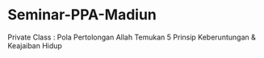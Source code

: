 # Seminar-PPA-Madiun
Private Class : Pola Pertolongan Allah Temukan 5 Prinsip Keberuntungan &amp; Keajaiban Hidup
